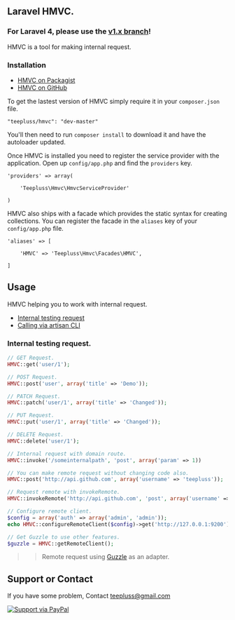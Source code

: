 ## Laravel HMVC.

### For Laravel 4, please use the [v1.x branch](https://github.com/teepluss/laravel-hmvc/tree/v1.x)!

HMVC is a tool for making internal request.

### Installation

- [HMVC on Packagist](https://packagist.org/packages/teepluss/hmvc)
- [HMVC on GitHub](https://github.com/teepluss/laravel-hmvc)

To get the lastest version of HMVC simply require it in your `composer.json` file.

~~~
"teepluss/hmvc": "dev-master"
~~~

You'll then need to run `composer install` to download it and have the autoloader updated.

Once HMVC is installed you need to register the service provider with the application. Open up `config/app.php` and find the `providers` key.

~~~
'providers' => array(

    'Teepluss\Hmvc\HmvcServiceProvider'

)
~~~

HMVC also ships with a facade which provides the static syntax for creating collections. You can register the facade in the `aliases` key of your `config/app.php` file.

~~~
'aliases' => [

    'HMVC' => 'Teepluss\Hmvc\Facades\HMVC',

]
~~~

## Usage

HMVC helping you to work with internal request.

- [Internal testing request](#internal-testing-request)
- [Calling via artisan CLI](#calling-via-artisan-cli)

### Internal testing request.

~~~php
// GET Request.
HMVC::get('user/1');

// POST Request.
HMVC::post('user', array('title' => 'Demo'));

// PATCH Request.
HMVC::patch('user/1', array('title' => 'Changed'));

// PUT Request.
HMVC::put('user/1', array('title' => 'Changed'));

// DELETE Request.
HMVC::delete('user/1');

// Internal request with domain route.
HMVC::invoke('/someinternalpath', 'post', array('param' => 1))

// You can make remote request without changing code also.
HMVC::post('http://api.github.com', array('username' => 'teepluss'));

// Request remote with invokeRemote.
HMVC::invokeRemote('http://api.github.com', 'post', array('username' => 'teepluss'));

// Configure remote client.
$config = array('auth' => array('admin', 'admin'));
echo HMVC::configureRemoteClient($config)->get('http://127.0.0.1:9200');

// Get Guzzle to use other features.
$guzzle = HMVC::getRemoteClient();
~~~
>> Remote request using [Guzzle](http://guzzlephp.org/) as an adapter.

## Support or Contact

If you have some problem, Contact teepluss@gmail.com

[![Support via PayPal](https://rawgithub.com/chris---/Donation-Badges/master/paypal.jpeg)](https://www.paypal.com/cgi-bin/webscr?cmd=_s-xclick&hosted_button_id=9GEC8J7FAG6JA)